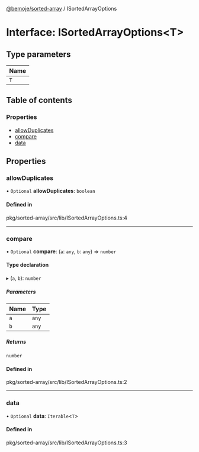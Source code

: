 [@bemoje/sorted-array](https://github.com/bemoje/tsmono/blob/main/pkg/sorted-array/docs/md/index.md) / ISortedArrayOptions

# Interface: ISortedArrayOptions<T\>

## Type parameters

| Name |
| :------ |
| `T` |

## Table of contents

### Properties

- [allowDuplicates](https://github.com/bemoje/tsmono/blob/main/pkg/sorted-array/docs/md/interfaces/ISortedArrayOptions.md#allowduplicates)
- [compare](https://github.com/bemoje/tsmono/blob/main/pkg/sorted-array/docs/md/interfaces/ISortedArrayOptions.md#compare)
- [data](https://github.com/bemoje/tsmono/blob/main/pkg/sorted-array/docs/md/interfaces/ISortedArrayOptions.md#data)

## Properties

### allowDuplicates

• `Optional` **allowDuplicates**: `boolean`

#### Defined in

pkg/sorted-array/src/lib/ISortedArrayOptions.ts:4

___

### compare

• `Optional` **compare**: (`a`: `any`, `b`: `any`) => `number`

#### Type declaration

▸ (`a`, `b`): `number`

##### Parameters

| Name | Type |
| :------ | :------ |
| `a` | `any` |
| `b` | `any` |

##### Returns

`number`

#### Defined in

pkg/sorted-array/src/lib/ISortedArrayOptions.ts:2

___

### data

• `Optional` **data**: `Iterable`<`T`\>

#### Defined in

pkg/sorted-array/src/lib/ISortedArrayOptions.ts:3
